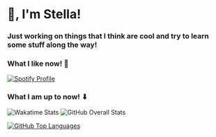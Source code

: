 # 👋, I'm Stella!

### Just working on things that I think are cool and try to learn some stuff along the way!

### What I like now! 🎵
[![Spotify Profile](https://spotify-github-profile.vercel.app/api/view?uid=nnar1agv954e81ua6w4gqrdwi&cover_image=true&theme=default&show_offline=false&background_color=121212&interchange=true&bar_color=ff80ff&bar_color_cover=false)](https://github.com/kittinan/spotify-github-profile) 

### What I am up to now! ⬇
![Wakatime Stats](https://github-readme-stats.vercel.app/api/wakatime?username=lilacstella&layout=compact&custom_title=Time%20spent%20on%20languages) ![GitHub Overall Stats](https://github-readme-stats.vercel.app/api?username=lilacstella&show_icons=true&hide_rank=true&include_all_commits=true) 


[![GitHub Top Languages](https://github-readme-stats.vercel.app/api/top-langs/?username=lilacstella&size_weight=0.1&count_weight=0.9&layout=donut-vertical)](https://github.com/anuraghazra/github-readme-stats)

